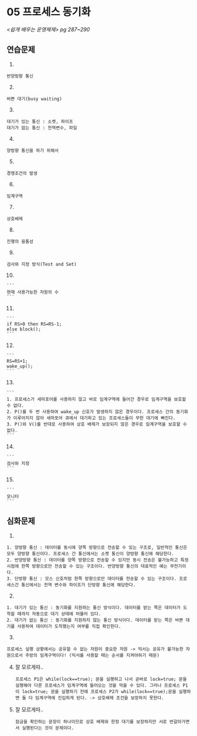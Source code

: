 # 05 프로세스 동기화

*<쉽게 배우는 운영체제> pg 287~290*



## 연습문제

1. 

   ```
   반양방향 통신
   ```

2. 

   ```
   바쁜 대기(busy waiting)
   ```

3. 

   ```
   대기가 있는 통신 : 소켓, 파이프
   대기가 없는 통신 : 전역변수, 파일
   ```

4. 

   ```
   양방향 통신을 하기 위해서
   ```

5. 

   ```
   경쟁조건의 발생
   ```

6. 

   ```
   임계구역
   ```

7. 

   ```
   상호배제
   ```

8. 

   ```
   진행의 융통성
   ```

9. 

   ```
   검사와 지정 방식(Test and Set)
   ```

10. 

    ```
    현재 사용가능한 자원의 수
    ```

11. 

    ```
    if RS>0 then RS=RS-1;
    else block();
    ```

12. 

    ```
    RS=RS+1;
    wake_up();
    ```

13. 

    ```
    1. 프로세스가 세마포어를 사용하지 않고 바로 임계구역에 들어간 경우로 임계구역을 보호할 수 없다.
    2. P()를 두 번 사용하여 wake_up 신호가 발생하지 않은 경우이다. 프로세스 간의 동기화가 이루어지지 않아 세마포어 큐에서 대기하고 있는 프로세스들이 무한 대기에 빠진다.
    3. P()와 V()를 반대로 사용하여 상호 배제가 보장되지 않은 경우로 임계구역을 보호할 수 없다.
    ```

14. 

    ```
    검사와 지정
    ```

15. 

    ```
    모니터
    ```




## 심화문제

1. 

   ```
   1. 양방향 통신 : 데이터를 동시에 양쪽 방향으로 전송할 수 있는 구조로, 일반적인 통신은 모두 양방향 통신이다. 프로세스 간 통신에서는 소켓 통신이 양방향 통신에 해당한다.
   2. 반양방향 통신 : 데이터를 양쪽 방향으로 전송할 수 있지만 동시 전송은 불가능하고 특정 시점에 한쪽 방향으로만 전송할 수 있는 구조이다. 반양방향 통신의 대표적인 예는 무전기이다.
   3. 단방향 통신 : 모스 신호처럼 한쪽 방향으로만 데이터를 전송할 수 있는 구조이다. 프로세스간 통신에서는 전역 변수와 파이프가 단방향 통신에 해당한다.
   ```

2. 

   ```
   1. 대기가 있는 통신 : 동기화를 지원하는 통신 방식이다. 데이터를 받는 쪽은 데이터가 도착할 때까지 자동으로 대기 상태에 머물러 있다.
   2. 대기가 없는 통신 : 동기화를 지원하지 않는 통신 방식이다. 데이터를 받는 쪽은 바쁜 대기를 사용하여 데이터가 도착했는지 여부를 직접 확인한다.
   ```
   
3. 

   ```
   프로세스 실행 상황에서는 공유할 수 없는 자원이 중요한 자원 -> 믹서는 공유가 불가능한 자원으로서 주방의 임계구역이다! (믹서를 사용할 때는 순서를 지켜야하기 때문) 
   ```
   
4. 잘 모르게따..

   ```
   프로세스 P1은 while(lock==true); 문을 실행하고 나서 곧바로 lock=true; 문을 실행해야 다른 프로세스가 임계구역에 들어오는 것을 막을 수 있다. 그러나 프로세스 P1이 lock=true; 문을 실행하기 전에 프로세스 P2가 while(lock==true);문을 실행하면 둘 다 임계구역에 진입하게 된다. -> 상호배제 조건을 보장하지 못한다.
   ```
   
5. 잘 모르게따..

   ```
   잠금을 확인하는 문장이 하나이므로 상호 배제와 한정 대기를 보장하지만 서로 번갈아가면서 실행된다는 것이 문제이다. 
   ```
   
   
   
